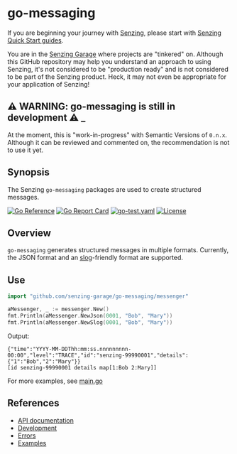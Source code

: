 # go-messaging

If you are beginning your journey with
[Senzing](https://senzing.com/),
please start with
[Senzing Quick Start guides](https://docs.senzing.com/quickstart/).

You are in the
[Senzing Garage](https://github.com/senzing-garage)
where projects are "tinkered" on.
Although this GitHub repository may help you understand an approach to using Senzing,
it's not considered to be "production ready" and is not considered to be part of the Senzing product.
Heck, it may not even be appropriate for your application of Senzing!

## :warning: WARNING: go-messaging is still in development :warning: _

At the moment, this is "work-in-progress" with Semantic Versions of `0.n.x`.
Although it can be reviewed and commented on,
the recommendation is not to use it yet.

## Synopsis

The Senzing `go-messaging` packages are used to create structured messages.

[![Go Reference](https://pkg.go.dev/badge/github.com/senzing-garage/go-messaging.svg)](https://pkg.go.dev/github.com/senzing-garage/go-messaging)
[![Go Report Card](https://goreportcard.com/badge/github.com/senzing-garage/go-messaging)](https://goreportcard.com/report/github.com/senzing-garage/go-messaging)
[![go-test.yaml](https://github.com/senzing-garage/go-messaging/actions/workflows/go-test.yaml/badge.svg)](https://github.com/senzing-garage/go-messaging/actions/workflows/go-test.yaml)
[![License](https://img.shields.io/badge/License-Apache2-brightgreen.svg)](https://github.com/senzing-garage/go-messaging/blob/main/LICENSE)

## Overview

`go-messaging` generates structured messages in multiple formats.
Currently, the JSON format and an
[slog](https://pkg.go.dev/golang.org/x/exp/slog)-friendly format are supported.

## Use

```go
import "github.com/senzing-garage/go-messaging/messenger"

aMessenger, _ := messenger.New()
fmt.Println(aMessenger.NewJson(0001, "Bob", "Mary"))
fmt.Println(aMessenger.NewSlog(0001, "Bob", "Mary"))
```

Output:

```console
{"time":"YYYY-MM-DDThh:mm:ss.nnnnnnnnn-00:00","level":"TRACE","id":"senzing-99990001","details":{"1":"Bob","2":"Mary"}}
[id senzing-99990001 details map[1:Bob 2:Mary]]
```

For more examples, see
[main.go](main.go)

## References

- [API documentation](https://pkg.go.dev/github.com/senzing-garage/go-messaging)
- [Development](docs/development.md)
- [Errors](docs/errors.md)
- [Examples](docs/examples.md)
